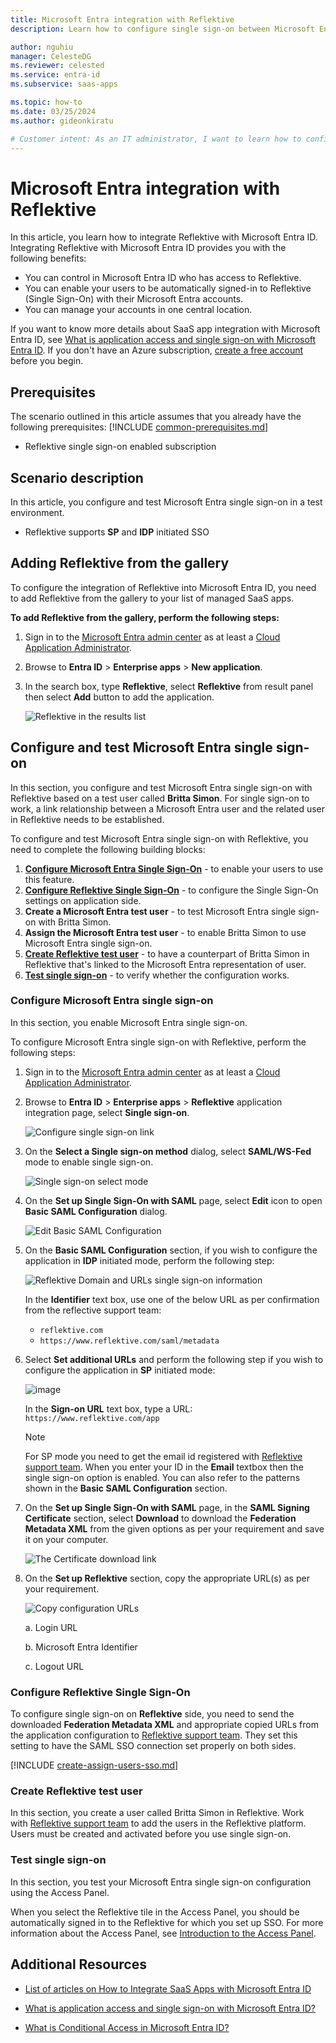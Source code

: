 ```yaml
---
title: Microsoft Entra integration with Reflektive
description: Learn how to configure single sign-on between Microsoft Entra ID and Reflektive.

author: nguhiu
manager: CelesteDG
ms.reviewer: celested
ms.service: entra-id
ms.subservice: saas-apps

ms.topic: how-to
ms.date: 03/25/2024
ms.author: gideonkiratu

# Customer intent: As an IT administrator, I want to learn how to configure single sign-on between Microsoft Entra ID and Reflektive so that I can control who has access to Reflektive, enable automatic sign-in with Microsoft Entra accounts, and manage my accounts in one central location.
---
```

# Microsoft Entra integration with Reflektive

In this article,  you learn how to integrate Reflektive with Microsoft Entra ID.
Integrating Reflektive with Microsoft Entra ID provides you with the following benefits:

* You can control in Microsoft Entra ID who has access to Reflektive.
* You can enable your users to be automatically signed-in to Reflektive (Single Sign-On) with their Microsoft Entra accounts.
* You can manage your accounts in one central location.

If you want to know more details about SaaS app integration with Microsoft Entra ID, see [What is application access and single sign-on with Microsoft Entra ID](~/identity/enterprise-apps/what-is-single-sign-on.md).
If you don't have an Azure subscription, [create a free account](https://azure.microsoft.com/free/) before you begin.

## Prerequisites
The scenario outlined in this article assumes that you already have the following prerequisites:
[!INCLUDE [common-prerequisites.md](~/identity/saas-apps/includes/common-prerequisites.md)]
* Reflektive single sign-on enabled subscription

## Scenario description

In this article,  you configure and test Microsoft Entra single sign-on in a test environment.

* Reflektive supports **SP** and **IDP** initiated SSO

## Adding Reflektive from the gallery

To configure the integration of Reflektive into Microsoft Entra ID, you need to add Reflektive from the gallery to your list of managed SaaS apps.

**To add Reflektive from the gallery, perform the following steps:**

1. Sign in to the [Microsoft Entra admin center](https://entra.microsoft.com) as at least a [Cloud Application Administrator](~/identity/role-based-access-control/permissions-reference.md#cloud-application-administrator).
1. Browse to **Entra ID** > **Enterprise apps** > **New application**.
1. In the search box, type **Reflektive**, select **Reflektive** from result panel then select **Add** button to add the application.

	 ![Reflektive in the results list](common/search-new-app.png)

<a name='configure-and-test-azure-ad-single-sign-on'></a>

## Configure and test Microsoft Entra single sign-on

In this section, you configure and test Microsoft Entra single sign-on with Reflektive based on a test user called **Britta Simon**.
For single sign-on to work, a link relationship between a Microsoft Entra user and the related user in Reflektive needs to be established.

To configure and test Microsoft Entra single sign-on with Reflektive, you need to complete the following building blocks:

1. **[Configure Microsoft Entra Single Sign-On](#configure-azure-ad-single-sign-on)** - to enable your users to use this feature.
2. **[Configure Reflektive Single Sign-On](#configure-reflektive-single-sign-on)** - to configure the Single Sign-On settings on application side.
3. **Create a Microsoft Entra test user** - to test Microsoft Entra single sign-on with Britta Simon.
4. **Assign the Microsoft Entra test user** - to enable Britta Simon to use Microsoft Entra single sign-on.
5. **[Create Reflektive test user](#create-reflektive-test-user)** - to have a counterpart of Britta Simon in Reflektive that's linked to the Microsoft Entra representation of user.
6. **[Test single sign-on](#test-single-sign-on)** - to verify whether the configuration works.

<a name='configure-azure-ad-single-sign-on'></a>

### Configure Microsoft Entra single sign-on

In this section, you enable Microsoft Entra single sign-on.

To configure Microsoft Entra single sign-on with Reflektive, perform the following steps:

1. Sign in to the [Microsoft Entra admin center](https://entra.microsoft.com) as at least a [Cloud Application Administrator](~/identity/role-based-access-control/permissions-reference.md#cloud-application-administrator).
1. Browse to **Entra ID** > **Enterprise apps** > **Reflektive** application integration page, select **Single sign-on**.

    ![Configure single sign-on link](common/select-sso.png)

1. On the **Select a Single sign-on method** dialog, select **SAML/WS-Fed** mode to enable single sign-on.

    ![Single sign-on select mode](common/select-saml-option.png)

1. On the **Set up Single Sign-On with SAML** page, select **Edit** icon to open **Basic SAML Configuration** dialog.

	![Edit Basic SAML Configuration](common/edit-urls.png)

1. On the **Basic SAML Configuration** section, if you wish to configure the application in **IDP** initiated mode, perform the following step:

    ![Reflektive Domain and URLs single sign-on information](common/idp-identifier.png)

    In the **Identifier** text box, use one of the below URL as per confirmation from the reflective support team:

    - `reflektive.com`
    - `https://www.reflektive.com/saml/metadata`

5. Select **Set additional URLs** and perform the following step if you wish to configure the application in **SP** initiated mode:

    ![image](common/both-preintegrated-signon.png)

    In the **Sign-on URL** text box, type a URL:
    `https://www.reflektive.com/app`

	> [!NOTE]
	> For SP mode you need to get the email id registered with [Reflektive support team](https://support@reflektive.com). When you enter your ID in the **Email** textbox then the single sign-on option is enabled. You can also refer to the patterns shown in the **Basic SAML Configuration** section.

6. On the **Set up Single Sign-On with SAML** page, in the **SAML Signing Certificate** section, select **Download** to download the **Federation Metadata XML** from the given options as per your requirement and save it on your computer.

	![The Certificate download link](common/metadataxml.png)

7. On the **Set up Reflektive** section, copy the appropriate URL(s) as per your requirement.

	![Copy configuration URLs](common/copy-configuration-urls.png)

	a. Login URL

	b. Microsoft Entra Identifier

	c. Logout URL

### Configure Reflektive Single Sign-On

To configure single sign-on on **Reflektive** side, you need to send the downloaded **Federation Metadata XML** and appropriate copied URLs from the application configuration to [Reflektive support team](mailto:support@reflektive.com/). They set this setting to have the SAML SSO connection set properly on both sides.

<a name='create-an-azure-ad-test-user'></a>

[!INCLUDE [create-assign-users-sso.md](~/identity/saas-apps/includes/create-assign-users-sso.md)]

### Create Reflektive test user

In this section, you create a user called Britta Simon in Reflektive. Work with [Reflektive support team](mailto:support@reflektive.com/) to add the users in the Reflektive platform. Users must be created and activated before you use single sign-on.

### Test single sign-on 

In this section, you test your Microsoft Entra single sign-on configuration using the Access Panel.

When you select the Reflektive tile in the Access Panel, you should be automatically signed in to the Reflektive for which you set up SSO. For more information about the Access Panel, see [Introduction to the Access Panel](https://support.microsoft.com/account-billing/sign-in-and-start-apps-from-the-my-apps-portal-2f3b1bae-0e5a-4a86-a33e-876fbd2a4510).

## Additional Resources

- [List of articles on How to Integrate SaaS Apps with Microsoft Entra ID](./tutorial-list.md)

- [What is application access and single sign-on with Microsoft Entra ID?](~/identity/enterprise-apps/what-is-single-sign-on.md)

- [What is Conditional Access in Microsoft Entra ID?](~/identity/conditional-access/overview.md)
